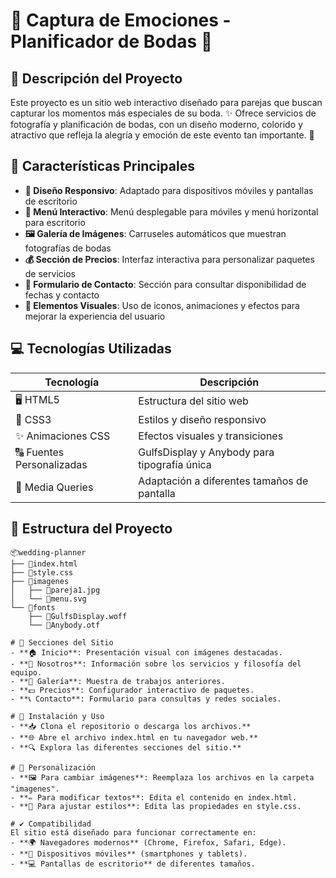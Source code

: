 # 💖 Captura de Emociones - Planificador de Bodas 💒

## 🌟 Descripción del Proyecto
Este proyecto es un sitio web interactivo diseñado para parejas que buscan capturar los momentos más especiales de su boda. ✨ Ofrece servicios de fotografía y planificación de bodas, con un diseño moderno, colorido y atractivo que refleja la alegría y emoción de este evento tan importante. 💍

## 🎀 Características Principales
- **📱 Diseño Responsivo**: Adaptado para dispositivos móviles y pantallas de escritorio
- **🍔 Menú Interactivo**: Menú desplegable para móviles y menú horizontal para escritorio
- **🖼️ Galería de Imágenes**: Carruseles automáticos que muestran fotografías de bodas
- **💰 Sección de Precios**: Interfaz interactiva para personalizar paquetes de servicios
- **📩 Formulario de Contacto**: Sección para consultar disponibilidad de fechas y contacto
- **🌈 Elementos Visuales**: Uso de iconos, animaciones y efectos para mejorar la experiencia del usuario

## 💻 Tecnologías Utilizadas
| Tecnología | Descripción |
|------------|-------------|
| 🖥️ HTML5 | Estructura del sitio web |
| 🎨 CSS3 | Estilos y diseño responsivo |
| ✨ Animaciones CSS | Efectos visuales y transiciones |
| 🔠 Fuentes Personalizadas | GulfsDisplay y Anybody para tipografía única |
| 📱 Media Queries | Adaptación a diferentes tamaños de pantalla |

## 📂 Estructura del Proyecto
```plaintext
📦wedding-planner
├── 📄index.html
├── 📄style.css
├── 📂imagenes
│   ├── 📄pareja1.jpg
│   └── 📄menu.svg
└── 📂fonts
    ├── 📄GulfsDisplay.woff
    └── 📄Anybody.otf

# 🏡 Secciones del Sitio
- **🏠 Inicio**: Presentación visual con imágenes destacadas.
- **👥 Nosotros**: Información sobre los servicios y filosofía del equipo.
- **📸 Galería**: Muestra de trabajos anteriores.
- **💵 Precios**: Configurador interactivo de paquetes.
- **📞 Contacto**: Formulario para consultas y redes sociales.

# 🚀 Instalación y Uso
- **📥 Clona el repositorio o descarga los archivos.**
- **🌐 Abre el archivo index.html en tu navegador web.**
- **🔍 Explora las diferentes secciones del sitio.**

# 🎨 Personalización
- **🖼️ Para cambiar imágenes**: Reemplaza los archivos en la carpeta "imagenes".
- **✏️ Para modificar textos**: Edita el contenido en index.html.
- **🎨 Para ajustar estilos**: Edita las propiedades en style.css.

# ✔️ Compatibilidad
El sitio está diseñado para funcionar correctamente en:
- **🌍 Navegadores modernos** (Chrome, Firefox, Safari, Edge).
- **📱 Dispositivos móviles** (smartphones y tablets).
- **💻 Pantallas de escritorio** de diferentes tamaños.